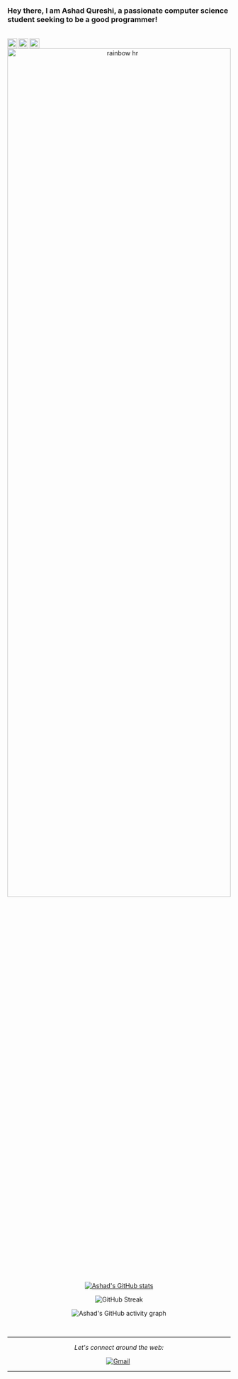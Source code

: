 ### Hey there, I am Ashad Qureshi, a passionate computer science student seeking to be a good programmer!
<br />

<a href="https://www.instagram.com/ashadabdullah_/">
  <img align="left" alt="Ashad's Instagram" width="22px" src="https://raw.githubusercontent.com/hussainweb/hussainweb/main/icons/instagram.png" />
</a>
<a href="https://twitter.com/#Ashadqu7">
  <img align="left" alt="Ashad Qureshi | Twitter" width="22px" src="https://raw.githubusercontent.com/peterthehan/peterthehan/master/assets/twitter.svg" />
</a>
<a href="https://www.linkedin.com/in/ashad-qureshi-65b65a219/">
  <img align="left" alt="Ashad's LinkedIn" width="22px" src="https://raw.githubusercontent.com/peterthehan/peterthehan/master/assets/linkedin.svg" />
</a>
<div align="center">
  <img src="https://raw.githubusercontent.com/codinasion/codinasion/master/image/rainbow-hr.png" alt="rainbow hr" width="100%" height="70%">
</div>
</br>


<div align="center">

</br>


[![Ashad's GitHub stats](https://github-readme-stats.vercel.app/api?username=Ashad001&theme=gotham&border_color=013220)](https://github.com/anuraghazra/github-readme-stats)


![GitHub Streak](https://github-readme-streak-stats.herokuapp.com?user=Ashad001&theme=gotham&border=013220&date_format=M%20j%5B%2C%20Y%5D&ring=2234AE&fire=D3D3D3&currStreakLabel=D3D3D3&sideNums=7A7ADB)

![Ashad's GitHub activity graph](https://activity-graph.herokuapp.com/graph?username=Ashad001&hide_border=false&theme=gotham)

</br>

---

<i>Let's connect around the web:</i><br>

[![Gmail](https://img.icons8.com/bubbles/50/000000/gmail.png)](mailto:harshraj8843@gmail.com)&nbsp;

</div>

---
